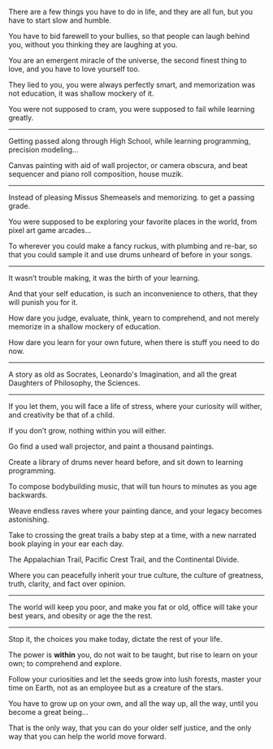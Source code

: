 There are a few things you have to do in life,
and they are all fun, but you have to start slow and humble.

You have to bid farewell to your bullies,
so that people can laugh behind you, without you thinking they are laughing at you.

You are an emergent miracle of the universe,
the second finest thing to love, and you have to love yourself too.

They lied to you, you were always perfectly smart,
and memorization was not education, it was shallow mockery of it.

You were not supposed to cram,
you were supposed to fail while learning greatly.

---

Getting passed along through High School,
while learning programming, precision modeling...

Canvas painting with aid of wall projector, or camera obscura,
and beat sequencer and piano roll composition, house muzik.

---

Instead of pleasing Missus Shemeasels and memorizing.
to get a passing grade.

You were supposed to be exploring your favorite places in the world,
from pixel art game arcades…

To wherever you could make a fancy ruckus, with plumbing and re-bar,
so that you could sample it and use drums unheard of before in your songs.

---

It wasn’t trouble making,
it was the birth of your learning.

And that your self education, is such an inconvenience to others,
that they will punish you for it.

How dare you judge, evaluate, think, yearn to comprehend,
and not merely memorize in a shallow mockery of education.

How dare you learn for your own future,
when there is stuff you need to do now.

---

A story as old as Socrates, Leonardo's Imagination,
and all the great Daughters of Philosophy, the Sciences.

---

If you let them, you will face a life of stress,
where your curiosity will wither, and creativity be that of a child.

If you don’t grow,
nothing within you will either.

Go find a used wall projector,
and paint a thousand paintings.

Create a library of drums never heard before,
and sit down to learning programming.

To compose bodybuilding music,
that will tun hours to minutes as you age backwards.

Weave endless raves where your painting dance,
and your legacy becomes astonishing.

Take to crossing the great trails a baby step at a time,
with a new narrated book playing in your ear each day.

The Appalachian Trail, Pacific Crest Trail,
and the Continental Divide.

Where you can peacefully inherit your true culture,
the culture of greatness, truth, clarity, and fact over opinion.

---

The world will keep you poor, and make you fat or old,
office will take your best years, and obesity or age the the rest.

---

Stop it, the choices you make today,
dictate the rest of your life.

The power is __within__ you, do not wait to be taught,
but rise to learn on your own; to comprehend and explore.

Follow your curiosities and let the seeds grow into lush forests,
master your time on Earth, not as an employee but as a creature of the stars.

You have to grow up on your own, and all the way up,
all the way, until you become a great being...

That is the only way, that you can do your older self justice,
and the only way that you can help the world move forward.
